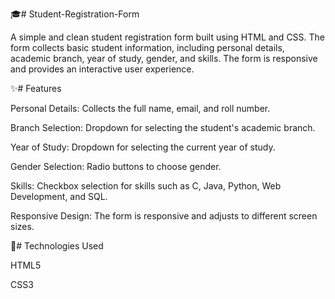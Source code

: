 🎓﻿# Student-Registration-Form

A simple and clean student registration form built using HTML and CSS. The form collects basic student information, including personal details, academic branch, year of study, gender, and skills. The form is responsive and provides an interactive user experience.

✨# Features

Personal Details: Collects the full name, email, and roll number.

Branch Selection: Dropdown for selecting the student's academic branch.

Year of Study: Dropdown for selecting the current year of study.

Gender Selection: Radio buttons to choose gender.

Skills: Checkbox selection for skills such as C, Java, Python, Web Development, and SQL.

Responsive Design: The form is responsive and adjusts to different screen sizes.

🧰# Technologies Used

HTML5

CSS3




